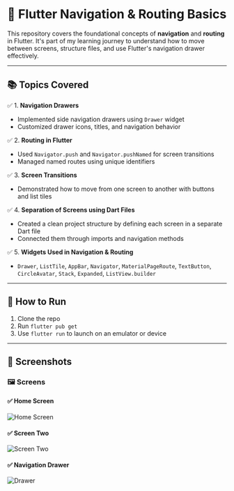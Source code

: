 # 📱 Flutter Navigation & Routing Basics

This repository covers the foundational concepts of **navigation** and **routing** in Flutter. It's part of my learning journey to understand how to move between screens, structure files, and use Flutter's navigation drawer effectively.

---

## 📚 Topics Covered

✅ 1. **Navigation Drawers**  
- Implemented side navigation drawers using `Drawer` widget  
- Customized drawer icons, titles, and navigation behavior  

✅ 2. **Routing in Flutter**  
- Used `Navigator.push` and `Navigator.pushNamed` for screen transitions  
- Managed named routes using unique identifiers  

✅ 3. **Screen Transitions**  
- Demonstrated how to move from one screen to another with buttons and list tiles  

✅ 4. **Separation of Screens using Dart Files**  
- Created a clean project structure by defining each screen in a separate Dart file  
- Connected them through imports and navigation methods  

✅ 5. **Widgets Used in Navigation & Routing**  
- `Drawer`, `ListTile`, `AppBar`, `Navigator`, `MaterialPageRoute`, `TextButton`, `CircleAvatar`, `Stack`, `Expanded`, `ListView.builder`

---

## 🚀 How to Run

1. Clone the repo  
2. Run `flutter pub get`  
3. Use `flutter run` to launch on an emulator or device  

---

## 📸 Screenshots




### 🖼️ Screens

#### ✅ Home Screen
![Home Screen](https://github.com/Anas-Khannn/Navigation-Drawer/blob/1a7327f4c9df67b41d52bded3345de0e501fe086/screen%20one.png)

#### ✅ Screen Two
![Screen Two](https://github.com/Anas-Khannn/Navigation-Drawer/blob/1a7327f4c9df67b41d52bded3345de0e501fe086/screen%20two.png)

#### ✅ Navigation Drawer
![Drawer](https://github.com/Anas-Khannn/Navigation-Drawer/blob/1a7327f4c9df67b41d52bded3345de0e501fe086/Navigation%20bar.png)

